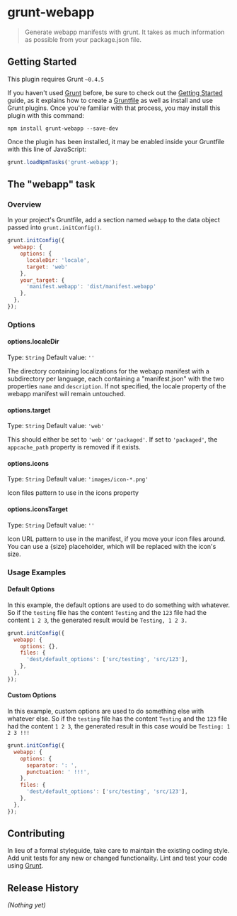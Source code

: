 # grunt-webapp

> Generate webapp manifests with grunt. It takes as much information as possible from your package.json file.

## Getting Started
This plugin requires Grunt `~0.4.5`

If you haven't used [Grunt](http://gruntjs.com/) before, be sure to check out the [Getting Started](http://gruntjs.com/getting-started) guide, as it explains how to create a [Gruntfile](http://gruntjs.com/sample-gruntfile) as well as install and use Grunt plugins. Once you're familiar with that process, you may install this plugin with this command:

```shell
npm install grunt-webapp --save-dev
```

Once the plugin has been installed, it may be enabled inside your Gruntfile with this line of JavaScript:

```js
grunt.loadNpmTasks('grunt-webapp');
```

## The "webapp" task

### Overview
In your project's Gruntfile, add a section named `webapp` to the data object passed into `grunt.initConfig()`.

```js
grunt.initConfig({
  webapp: {
    options: {
      localeDir: 'locale',
      target: 'web'
    },
    your_target: {
      'manifest.webapp': 'dist/manifest.webapp'
    },
  },
});
```

### Options

#### options.localeDir
Type: `String`
Default value: `''`

The directory containing localizations for the webapp manifest with a subdirectory
per language, each containing a "manifest.json" with the two properties `name`
and `description`. If not specified, the locale property of the webapp manifest
will remain untouched.

#### options.target
Type: `String`
Default value: `'web'`

This should either be set to `'web'` or `'packaged'`. If set to `'packaged'`,
the `appcache_path` property is removed if it exists.

#### options.icons
Type: `String`
Default value: `'images/icon-*.png'`

Icon files pattern to use in the icons property

#### options.iconsTarget
Type: `String`
Default value: `''`

Icon URL pattern to use in the manifest, if you move your icon files around.
You can use a {size} placeholder, which will be replaced with the icon's size.

### Usage Examples

#### Default Options
In this example, the default options are used to do something with whatever. So if the `testing` file has the content `Testing` and the `123` file had the content `1 2 3`, the generated result would be `Testing, 1 2 3.`

```js
grunt.initConfig({
  webapp: {
    options: {},
    files: {
      'dest/default_options': ['src/testing', 'src/123'],
    },
  },
});
```

#### Custom Options
In this example, custom options are used to do something else with whatever else. So if the `testing` file has the content `Testing` and the `123` file had the content `1 2 3`, the generated result in this case would be `Testing: 1 2 3 !!!`

```js
grunt.initConfig({
  webapp: {
    options: {
      separator: ': ',
      punctuation: ' !!!',
    },
    files: {
      'dest/default_options': ['src/testing', 'src/123'],
    },
  },
});
```

## Contributing
In lieu of a formal styleguide, take care to maintain the existing coding style. Add unit tests for any new or changed functionality. Lint and test your code using [Grunt](http://gruntjs.com/).

## Release History
_(Nothing yet)_
